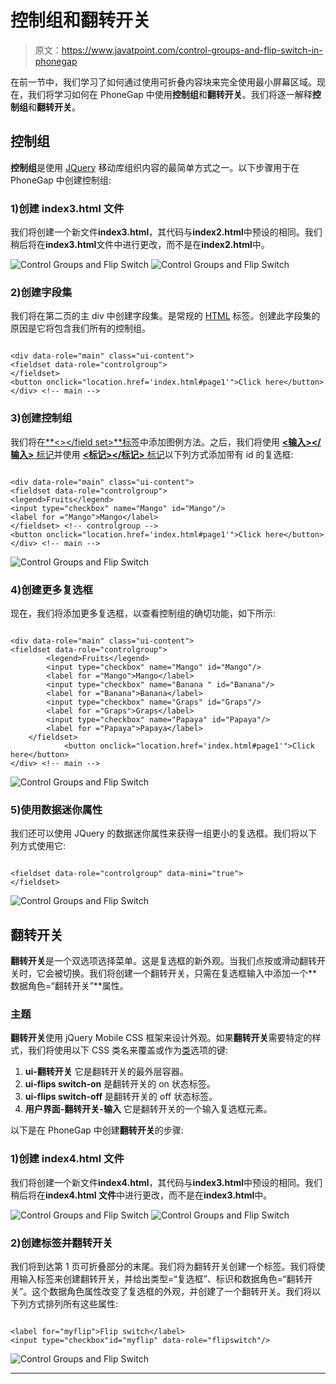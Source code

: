 # 控制组和翻转开关

> 原文：<https://www.javatpoint.com/control-groups-and-flip-switch-in-phonegap>

在前一节中，我们学习了如何通过使用可折叠内容块来完全使用最小屏幕区域。现在，我们将学习如何在 PhoneGap 中使用**控制组**和**翻转开关**。我们将逐一解释**控制组**和**翻转开关**。

## 控制组

**控制组**是使用 [JQuery](https://www.javatpoint.com/jquery-tutorial) 移动库组织内容的最简单方式之一。以下步骤用于在 PhoneGap 中创建控制组:

### 1)创建 index3.html 文件

我们将创建一个新文件**index3.html**，其代码与**index2.html**中预设的相同。我们稍后将在**index3.html**文件中进行更改，而不是在**index2.html**中。

![Control Groups and Flip Switch](img/86fc9c214791d1f85a1fe71edc3d41e3.png)
![Control Groups and Flip Switch](img/c5975a0b84360c0638e2990281d6d075.png)

### 2)创建字段集

我们将在第二页的主 div 中创建字段集。是常规的 [HTML](https://www.javatpoint.com/html-tutorial) 标签。创建此字段集的原因是它将包含我们所有的控制组。

```

<div data-role="main" class="ui-content">
<fieldset data-role="controlgroup">
</fieldset>	
<button onclick="location.href='index.html#page1'">Click here</button>
</div> <!-- main --> 

```

### 3)创建控制组

我们将在[**<></field set>**标签](https://www.javatpoint.com/html-fieldset-tag)中添加图例方法。之后，我们将使用 [**<输入></输入>** 标记](https://www.javatpoint.com/html-input-tag)并使用 [**<标记></标记>** 标记](https://www.javatpoint.com/html-label-tag)以下列方式添加带有 id 的复选框:

```

<div data-role="main" class="ui-content">
<fieldset data-role="controlgroup">
<legend>Fruits</legend>
<input type="checkbox" name="Mango" id="Mango"/>
<label for ="Mango">Mango</label>
</fieldset> <!-- controlgroup -->
<button onclick="location.href='index.html#page1'">Click here</button>
</div> <!-- main -->   

```

![Control Groups and Flip Switch](img/a4a75205fbabab243071e13a600a18b0.png)

### 4)创建更多复选框

现在，我们将添加更多复选框，以查看控制组的确切功能，如下所示:

```

<div data-role="main" class="ui-content">
<fieldset data-role="controlgroup">
		<legend>Fruits</legend>
		<input type="checkbox" name="Mango" id="Mango"/>
		<label for ="Mango">Mango</label>
		<input type="checkbox" name="Banana " id="Banana"/>
		<label for ="Banana">Banana</label>
		<input type="checkbox" name="Graps" id="Graps"/>
		<label for ="Graps">Graps</label>	
		<input type="checkbox" name="Papaya" id="Papaya"/>
		<label for ="Papaya">Papaya</label>	
	</fieldset>		
            <button onclick="location.href='index.html#page1'">Click here</button>
</div> <!-- main -->

```

![Control Groups and Flip Switch](img/872b4e265fa356076c958f1b3e2de076.png)

### 5)使用数据迷你属性

我们还可以使用 JQuery 的数据迷你属性来获得一组更小的复选框。我们将以下列方式使用它:

```

<fieldset data-role="controlgroup" data-mini="true">
</fieldset>

```

![Control Groups and Flip Switch](img/39353f0a6473fa408492aae710951ad5.png)

## 翻转开关

**翻转开关**是一个双选项选择菜单。这是复选框的新外观。当我们点按或滑动翻转开关时，它会被切换。我们将创建一个翻转开关，只需在复选框输入中添加一个**数据角色=“翻转开关”**属性。

### 主题

**翻转开关**使用 jQuery Mobile CSS 框架来设计外观。如果**翻转开关**需要特定的样式，我们将使用以下 CSS 类名来覆盖或作为[类](https://api.jquerymobile.com/flipswitch/#option-classes)选项的键:

1.  **ui-翻转开关**
    它是翻转开关的最外层容器。
2.  **ui-flips switch-on**
    是翻转开关的 on 状态标签。
3.  **ui-flips switch-off**
    是翻转开关的 off 状态标签。
4.  **用户界面-翻转开关-输入**
    它是翻转开关的一个输入复选框元素。

以下是在 PhoneGap 中创建**翻转开关**的步骤:

### 1)创建 index4.html 文件

我们将创建一个新文件**index4.html**，其代码与**index3.html**中预设的相同。我们稍后将在**index4.html 文件**中进行更改，而不是在**index3.html**中。

![Control Groups and Flip Switch](img/63ddaa2d0df21c1274b498ef67f20a71.png)
![Control Groups and Flip Switch](img/bacd491800b99b087a2a2eaf16946508.png)

### 2)创建标签并翻转开关

我们将到达第 1 页可折叠部分的末尾。我们将为翻转开关创建一个标签。我们将使用输入标签来创建翻转开关，并给出类型=“复选框”、标识和数据角色=“翻转开关”。这个数据角色属性改变了复选框的外观，并创建了一个翻转开关。我们将以下列方式排列所有这些属性:

```

<label for="myflip">Flip switch</label>
<input type="checkbox"id="myflip" data-role="flipswitch"/> 

```

![Control Groups and Flip Switch](img/f9df72a00051ddb6599fff7831b304a4.png)

* * *